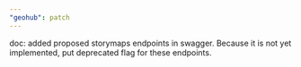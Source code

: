 ```yaml
---
"geohub": patch
---
```


doc: added proposed storymaps endpoints in swagger. Because it is not yet implemented, put deprecated flag for these endpoints.
